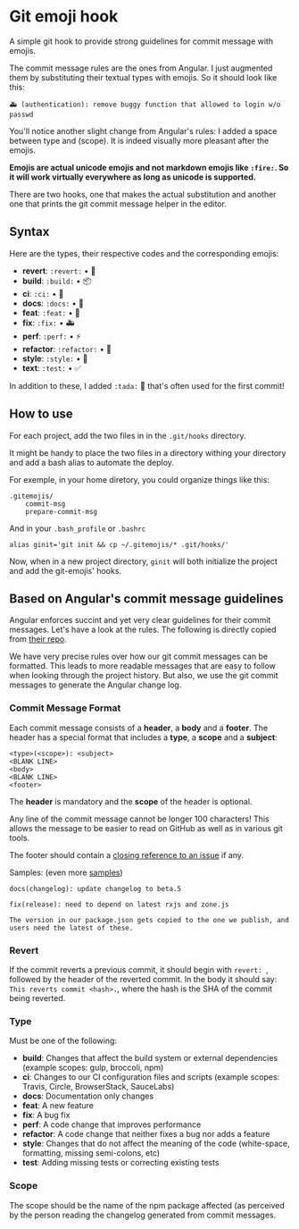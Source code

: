 # Git emoji hook

A simple git hook to provide strong guidelines for commit message with emojis.

The commit message rules are the ones from Angular. I just augmented them by substituting their textual types with emojis. So it should look like this:

```
🚑 (authentication): remove buggy function that allowed to login w/o passwd
```

You'll notice another slight change from Angular's rules: I added a space between type and (scope). It is indeed visually more pleasant after the emojis.

__Emojis are actual unicode emojis and not markdown emojis like `:fire:`. So it will work virtually everywhere as long as unicode is supported.__

There are two hooks, one that makes the actual substitution and another one that prints the git commit message helper in the editor.

## Syntax
Here are the types, their respective codes and the corresponding emojis:
* __revert__: `:revert:` • 🔨
* __build__: `:build:` • 📦
* __ci__: `:ci:` • 🤖
* __docs__: `:docs:` • 📖
* __feat__: `:feat:` • 🌟
* __fix__: `:fix:` • 🚑
* __perf__: `:perf:` • ⚡
* __refactor__: `:refactor:` • 🚧
* __style__: `:style:` • 💄
* __text__: `:test:` • ✅

In addition to these, I added `:tada:` 🎉 that's often used for the first commit!


## How to use
For each project, add the two files in in the `.git/hooks` directory.

It might be handy to place the two files in a directory withing your directory and add a bash alias to automate the deploy.

For exemple, in your home diretory, you could organize things like this:
```
.gitemojis/
    commit-msg
    prepare-commit-msg
```

And in your `.bash_profile` or `.bashrc`
```
alias ginit='git init && cp ~/.gitemojis/* .git/hooks/'
```

Now, when in a new project directory, `ginit` will both initialize the project and add the git-emojis' hooks.

## Based on Angular's commit message guidelines
Angular enforces succint and yet very clear guidelines for their commit messages. Let's have a look at the rules. The following is directly copied from [their repo](https://github.com/angular/angular/blob/master/CONTRIBUTING.md#-commit-message-guidelines).

We have very precise rules over how our git commit messages can be formatted. This leads to more readable messages that are easy to follow when looking through the project history. But also, we use the git commit messages to generate the Angular change log.

### Commit Message Format
Each commit message consists of a **header**, a **body** and a **footer**.  The header has a special
format that includes a **type**, a **scope** and a **subject**:

```
<type>(<scope>): <subject>
<BLANK LINE>
<body>
<BLANK LINE>
<footer>
```

The **header** is mandatory and the **scope** of the header is optional.

Any line of the commit message cannot be longer 100 characters! This allows the message to be easier
to read on GitHub as well as in various git tools.

The footer should contain a [closing reference to an issue](https://help.github.com/articles/closing-issues-via-commit-messages/) if any.

Samples: (even more [samples](https://github.com/angular/angular/commits/master))

```
docs(changelog): update changelog to beta.5
```
```
fix(release): need to depend on latest rxjs and zone.js

The version in our package.json gets copied to the one we publish, and users need the latest of these.
```

### Revert
If the commit reverts a previous commit, it should begin with `revert: `, followed by the header of the reverted commit. In the body it should say: `This reverts commit <hash>.`, where the hash is the SHA of the commit being reverted.

### Type
Must be one of the following:

* **build**: Changes that affect the build system or external dependencies (example scopes: gulp, broccoli, npm)
* **ci**: Changes to our CI configuration files and scripts (example scopes: Travis, Circle, BrowserStack, SauceLabs)
* **docs**: Documentation only changes
* **feat**: A new feature
* **fix**: A bug fix
* **perf**: A code change that improves performance
* **refactor**: A code change that neither fixes a bug nor adds a feature
* **style**: Changes that do not affect the meaning of the code (white-space, formatting, missing semi-colons, etc)
* **test**: Adding missing tests or correcting existing tests

### Scope
The scope should be the name of the npm package affected (as perceived by the person reading the changelog generated from commit messages.

